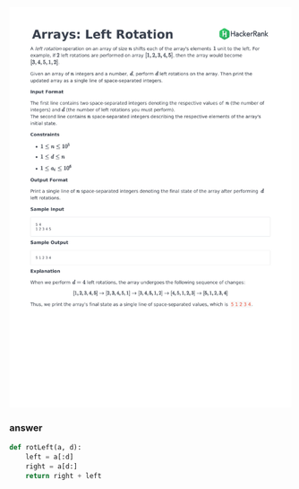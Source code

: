 ![problem](hackeRank-problem/hackerRank-2018-07-05.jpg)

### answer

```python
def rotLeft(a, d):
    left = a[:d]
    right = a[d:]
    return right + left
```